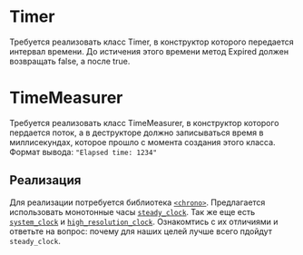 # Timer

Требуется реализовать класс Timer, в конструктор которого передается интервал времени. До истичения этого времени метод Expired должен возвращать false, а после true.

# TimeMeasurer

Требуется реализовать класс TimeMeasurer, в конструктор которого пердается поток, а в деструкторе должно записываться время в миллисекундах, которое прошло с момента создания этого класса.
Формат вывода: `"Elapsed time: 1234"`

## Реализация

Для реализации потребуется библиотeка [`<chrono>`](https://en.cppreference.com/w/cpp/header/chrono).
Предлагается использовать монотонные часы [`steady_clock`](https://en.cppreference.com/w/cpp/chrono/steady_clock).
Так же еще есть [`system_clock`](https://en.cppreference.com/w/cpp/chrono/system_clock) и [`high_resolution_clock`](https://en.cppreference.com/w/cpp/chrono/high_resolution_clock). Ознакомтись с их отличиями и ответьте на вопрос: почему для наших целей лучше всего пдойдут `steady_clock`.
